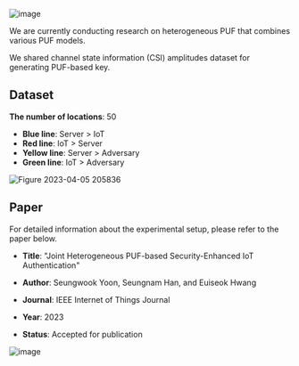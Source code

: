 ![image](https://user-images.githubusercontent.com/129144245/230071028-9bb890c7-211f-4040-a8b9-b1cbd747cac5.png)

We are currently conducting research on heterogeneous PUF that combines various PUF models.

We shared channel state information (CSI) amplitudes dataset for generating PUF-based key. 


## Dataset

**The number of locations**: 50

* **Blue line**: Server > IoT
* **Red line**: IoT > Server
* **Yellow line**: Server > Adversary
* **Green line**: IoT > Adversary

![Figure 2023-04-05 205836](https://user-images.githubusercontent.com/129144245/230073804-6bbb5f82-7269-45b7-84ca-21c6011ee01b.png)


## Paper

For detailed information about the experimental setup, please refer to the paper below.


  
* **Title**: "Joint Heterogeneous PUF-based Security-Enhanced IoT Authentication"

* **Author**: Seungwook Yoon, Seungnam Han, and Euiseok Hwang

* **Journal**: IEEE Internet of Things Journal

* **Year**: 2023

* **Status**: Accepted for publication 



![image](https://user-images.githubusercontent.com/129144245/230946829-b675e251-5270-4dc5-b7bb-23c27a5628f3.png)
